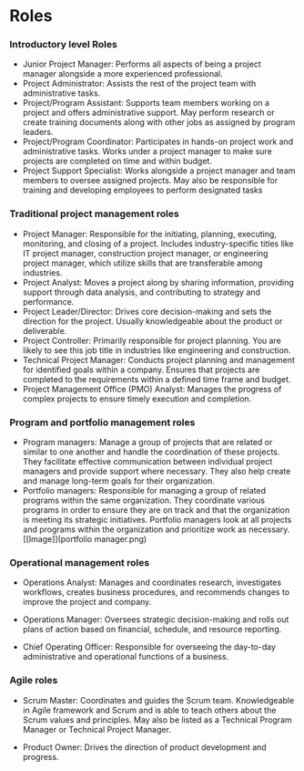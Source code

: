 # Roles 

### Introductory level Roles
* Junior Project Manager: Performs all aspects of being a project manager alongside a more experienced professional.
* Project Administrator: Assists the rest of the project team with administrative tasks. 
* Project/Program Assistant: Supports team members working on a project and offers administrative support. May perform research or create training documents along with other jobs as assigned by program leaders.
* Project/Program Coordinator: Participates in hands-on project work and administrative tasks. Works under a project manager to make sure projects are completed on time and within budget.
* Project Support Specialist: Works alongside a project manager and team members to oversee assigned projects. May also be responsible for training and developing employees to perform designated tasks

### Traditional project management roles
* Project Manager: Responsible for the initiating, planning, executing, monitoring, and closing of a project. Includes industry-specific titles like IT project manager, construction project manager, or engineering project manager, which utilize skills that are transferable among industries.
* Project Analyst: Moves a project along by sharing information, providing support through data analysis, and contributing to strategy and performance. 
* Project Leader/Director: Drives core decision-making and sets the direction for the project. Usually knowledgeable about the product or deliverable. 
* Project Controller: Primarily responsible for project planning. You are likely to see this job title in industries like engineering and construction.
* Technical Project Manager: Conducts project planning and management for identified goals within a company. Ensures that projects are completed to the requirements within a defined time frame and budget.
* Project Management Office (PMO) Analyst: Manages the progress of complex projects to ensure timely execution and completion.

### Program and portfolio management roles
* Program managers: Manage a group of projects that are related or similar to one another and handle the coordination of these projects. They facilitate effective communication between individual project managers and provide support where necessary. They also help create and manage long-term goals for their organization.
* Portfolio managers: Responsible for managing a group of related programs within the same organization. They coordinate various programs in order to ensure they are on track and that the organization is meeting its strategic initiatives. Portfolio managers look at all projects and programs within the organization and prioritize work as necessary. 
[[Image]](portfolio manager.png)


### Operational management roles 
* Operations Analyst: Manages and coordinates research, investigates workflows, creates business procedures, and recommends changes to improve the project and company. 

* Operations Manager: Oversees strategic decision-making and rolls out plans of action based on financial, schedule, and resource reporting. 

* Chief Operating Officer: Responsible for overseeing the day-to-day administrative and operational functions of a business.

### Agile roles
* Scrum Master: Coordinates and guides the Scrum team. Knowledgeable in Agile framework and Scrum and is able to teach others about the Scrum values and principles. May also be listed as a Technical Program Manager or Technical Project Manager. 

* Product Owner: Drives the direction of product development and progress. 


